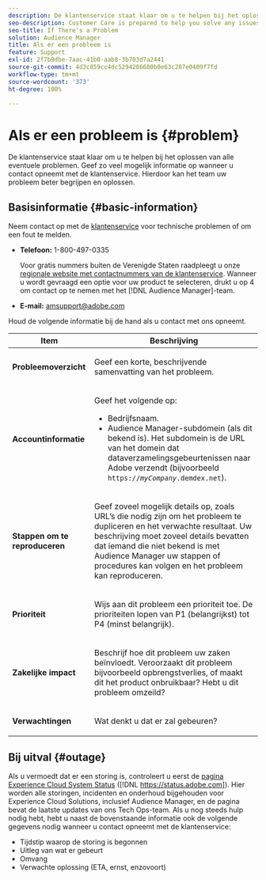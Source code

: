 ```yaml
---
description: De klantenservice staat klaar om u te helpen bij het oplossen van alle eventuele problemen. Geef zo veel mogelijk informatie op wanneer u contact opneemt met de klantenservice. Hierdoor kan het team uw probleem beter begrijpen en oplossen.
seo-description: Customer Care is prepared to help you solve any issues that might arise. Provide as much of this information as you can when contacting Customer Care. This will help the team understand and resolve your issue.
seo-title: If There's a Problem
solution: Audience Manager
title: Als er een probleem is
feature: Support
exl-id: 2f7b9dbe-7aac-41b0-aab8-3b703d7a2441
source-git-commit: 4d3c859cc4dc5294286680b0e63c287e0409f7fd
workflow-type: tm+mt
source-wordcount: '373'
ht-degree: 100%

---
```


# Als er een probleem is {#problem}

De klantenservice staat klaar om u te helpen bij het oplossen van alle eventuele problemen. Geef zo veel mogelijk informatie op wanneer u contact opneemt met de klantenservice. Hierdoor kan het team uw probleem beter begrijpen en oplossen.

## Basisinformatie {#basic-information}

<!-- 

r_problem.xml

 -->

Neem contact op met de [klantenservice](https://helpx.adobe.com/marketing-cloud/contact-support.html) voor technische problemen of om een fout te melden.

* **Telefoon:** 1-800-497-0335

   Voor gratis nummers buiten de Verenigde Staten raadpleegt u onze [regionale website met contactnummers van de klantenservice](https://helpx.adobe.com/nl/contact/dma-external/DMACustomeCareRegionalPhoneNumbers.html). Wanneer u wordt gevraagd een optie voor uw product te selecteren, drukt u op 4 om contact op te nemen met het [!DNL Audience Manager]-team.

* **E-mail:** amsupport@adobe.com

Houd de volgende informatie bij de hand als u contact met ons opneemt.

<table id="table_28E76031E2804265B1A48AB2659F68F0"> 
 <thead> 
  <tr> 
   <th colname="col1" class="entry"> Item </th> 
   <th colname="col2" class="entry"> Beschrijving </th> 
  </tr>
 </thead>
 <tbody> 
  <tr> 
   <td colname="col1"> <p><b>Probleemoverzicht</b> </p> </td> 
   <td colname="col2"> <p>Geef een korte, beschrijvende samenvatting van het probleem. </p> </td> 
  </tr> 
  <tr> 
   <td colname="col1"> <p><b>Accountinformatie</b> </p> </td> 
   <td colname="col2"> <p>Geef het volgende op: </p> <p> 
     <ul id="ul_6ACF6EF2165C4041A891FF36D78BBA63"> 
      <li id="li_86573CAAE8454BE6BDF44F9A8281FF95">Bedrijfsnaam. </li> 
      <li id="li_8259BB738BA84A13982A8E84BCF56B2A"><span class="keyword">Audience Manager</span>-subdomein (als dit bekend is). Het subdomein is de URL van het domein dat dataverzamelingsgebeurtenissen naar <span class="keyword"> Adobe</span> verzendt (bijvoorbeeld <code>https://<i>myCompany</i>.demdex.net</code>). </li> 
     </ul> </p> </td> 
  </tr> 
  <tr> 
   <td colname="col1"> <p><b>Stappen om te reproduceren</b> </p> </td> 
   <td colname="col2"> <p>Geef zoveel mogelijk details op, zoals URL’s die nodig zijn om het probleem te dupliceren en het verwachte resultaat. Uw beschrijving moet zoveel details bevatten dat iemand die niet bekend is met <span class="keyword"> Audience Manager</span> uw stappen of procedures kan volgen en het probleem kan reproduceren. </p> </td> 
  </tr> 
  <tr> 
   <td colname="col1"> <p><b>Prioriteit</b> </p> </td> 
   <td colname="col2"> <p>Wijs aan dit probleem een prioriteit toe. De prioriteiten lopen van P1 (belangrijkst) tot P4 (minst belangrijk). </p> </td> 
  </tr> 
  <tr> 
   <td colname="col1"> <p><b>Zakelijke impact</b> </p> </td> 
   <td colname="col2"> <p>Beschrijf hoe dit probleem uw zaken beïnvloedt. Veroorzaakt dit probleem bijvoorbeeld opbrengstverlies, of maakt dit het product onbruikbaar? Hebt u dit probleem omzeild? </p> </td> 
  </tr> 
  <tr> 
   <td colname="col1"> <p><b>Verwachtingen</b> </p> </td> 
   <td colname="col2"> <p>Wat denkt u dat er zal gebeuren? </p> </td> 
  </tr> 
 </tbody> 
</table>

## Bij uitval {#outage}

Als u vermoedt dat er een storing is, controleert u eerst de [pagina Experience Cloud System Status](https://status.adobe.com/) ([!DNL https://status.adobe.com]). Hier worden alle storingen, incidenten en onderhoud bijgehouden voor Experience Cloud Solutions, inclusief Audience Manager, en de pagina bevat de laatste updates van ons Tech Ops-team. Als u nog steeds hulp nodig hebt, hebt u naast de bovenstaande informatie ook de volgende gegevens nodig wanneer u contact opneemt met de klantenservice:

* Tijdstip waarop de storing is begonnen
* Uitleg van wat er gebeurt
* Omvang
* Verwachte oplossing (ETA, ernst, enzovoort)
